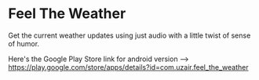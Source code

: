 # Feel The Weather

Get the current weather updates using just audio with a little twist of sense of humor.

Here's the Google Play Store link for android version --> https://play.google.com/store/apps/details?id=com.uzair.feel_the_weather

